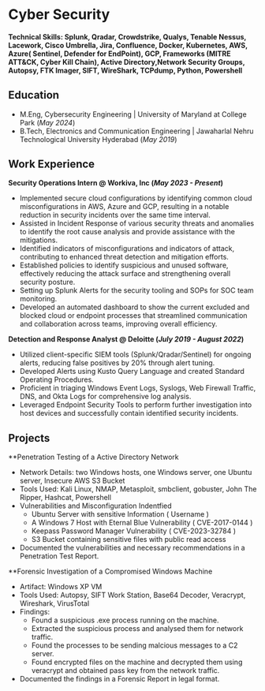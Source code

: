 # Cyber Security

#### Technical Skills: Splunk, Qradar, Crowdstrike, Qualys, Tenable Nessus, Lacework, Cisco Umbrella, Jira, Confluence, Docker, Kubernetes, AWS, Azure( Sentinel, Defender for EndPoint), GCP, Frameworks (MITRE ATT&CK, Cyber Kill Chain), Active Directory,Network Security Groups, Autopsy, FTK Imager, SIFT, WireShark, TCPdump, Python, Powershell

## Education						       		
- M.Eng, Cybersecurity Engineering	 | University of Maryland at College Park (_May 2024_)	 			        		
- B.Tech, Electronics and Communication Engineering | Jawaharlal Nehru Technological University Hyderabad (_May 2019_)

## Work Experience
**Security Operations Intern @ Workiva, Inc (_May 2023 - Present_)**
- Implemented secure cloud configurations by identifying common cloud misconfigurations in AWS, Azure and GCP, resulting in a notable reduction in security incidents over the same time interval.
- Assisted in Incident Response of various security threats and anomalies to identify the root cause analysis and provide assistance with the mitigations.
- Identified indicators of misconfigurations and indicators of attack, contributing to enhanced threat detection and mitigation efforts.
- Established policies to identify suspicious and unused software, effectively reducing the attack surface and strengthening overall security posture.
- Setting up Splunk Alerts for the security tooling and SOPs for SOC team monitoring.
- Developed an automated dashboard to show the current excluded and blocked cloud or endpoint processes that streamlined communication and collaboration across teams, improving overall efficiency.


**Detection and Response Analyst @ Deloitte (_July 2019 - August 2022_)**
- Utilized client-specific SIEM tools (Splunk/Qradar/Sentinel) for ongoing alerts, reducing false positives by 20% through alert tuning.
- Developed Alerts using Kusto Query Language and created Standard Operating Procedures.
- Proficient in triaging Windows Event Logs, Syslogs, Web Firewall Traffic, DNS, and Okta Logs for comprehensive log analysis.
- Leveraged Endpoint Security Tools to perform further investigation into host devices and successfully contain identified security incidents.


## Projects
**Penetration Testing of a Active Directory Network
- Network Details: two Windows hosts, one Windows server, one Ubuntu server, Insecure AWS S3 Bucket
- Tools Used: Kali Linux, NMAP, Metasploit, smbclient, gobuster, John The Ripper, Hashcat, Powershell
- Vulnerabilities and Misconfiguration Indentfied
  - Ubuntu Server with sensitive Information ( Username )
  - A Windows 7 Host with Eternal Blue Vulnerability ( CVE-2017-0144 )
  - Keepass Password Manager Vulnerability ( CVE-2023-32784 )
  - S3 Bucket containing sensitive files with public read access
- Documented the vulnerabilities and necessary recommendations in a Penetration Test Report.

**Forensic Investigation of a Compromised Windows Machine
- Artifact: Windows XP VM
- Tools Used: Autopsy, SIFT Work Station, Base64 Decoder, Veracrypt, Wireshark, VirusTotal
- Findings:
  - Found a suspicious .exe process running on the machine.
  - Extracted the suspicious process and analysed them for network traffic.
  - Found the processes to be sending malcious messages to a C2 server.
  - Found encrypted files on the machine and decrypted them using veracrypt and obtained pass key from the network traffic.
- Documented the findings in a Forensic Report in legal format.
